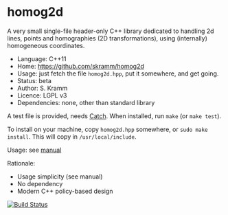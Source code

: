 # homog2d

A very small single-file header-only C++ library dedicated to
handling 2d lines, points and homographies (2D transformations),
using (internally) homogeneous coordinates.

- Language: C++11
- Home: https://github.com/skramm/homog2d
- Usage: just fetch the file `homog2d.hpp`, put it somewhere, and get going.
- Status: beta
- Author: S. Kramm
- Licence: LGPL v3
- Dependencies: none, other than standard library

A test file is provided, needs [Catch](https://github.com/catchorg/Catch2).
When installed, run `make` (or `make test`).

To install on your machine, copy `homog2d.hpp` somewhere, or `sudo make install`.
This will copy in `/usr/local/include`.

Usage: see [manual](manual.md)

Rationale:
- Usage simplicity (see manual)
- No dependency
- Modern C++ policy-based design

[![Build Status](https://travis-ci.com/skramm/homog2d.svg?branch=master)](https://travis-ci.com/skramm/homog2d)

